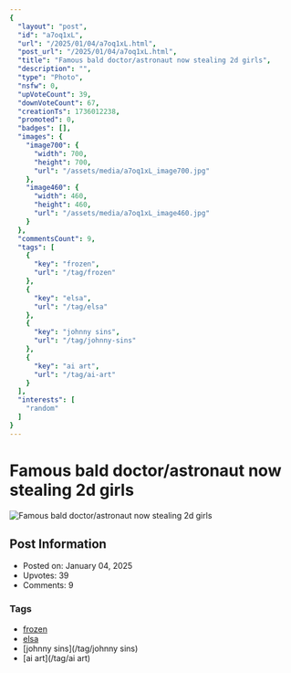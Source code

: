 ```yaml
---
{
  "layout": "post",
  "id": "a7oq1xL",
  "url": "/2025/01/04/a7oq1xL.html",
  "post_url": "/2025/01/04/a7oq1xL.html",
  "title": "Famous bald doctor/astronaut now stealing 2d girls",
  "description": "",
  "type": "Photo",
  "nsfw": 0,
  "upVoteCount": 39,
  "downVoteCount": 67,
  "creationTs": 1736012238,
  "promoted": 0,
  "badges": [],
  "images": {
    "image700": {
      "width": 700,
      "height": 700,
      "url": "/assets/media/a7oq1xL_image700.jpg"
    },
    "image460": {
      "width": 460,
      "height": 460,
      "url": "/assets/media/a7oq1xL_image460.jpg"
    }
  },
  "commentsCount": 9,
  "tags": [
    {
      "key": "frozen",
      "url": "/tag/frozen"
    },
    {
      "key": "elsa",
      "url": "/tag/elsa"
    },
    {
      "key": "johnny sins",
      "url": "/tag/johnny-sins"
    },
    {
      "key": "ai art",
      "url": "/tag/ai-art"
    }
  ],
  "interests": [
    "random"
  ]
}
---
```


# Famous bald doctor/astronaut now stealing 2d girls

![Famous bald doctor/astronaut now stealing 2d girls](/assets/media/a7oq1xL_image700.jpg)

## Post Information

- Posted on: January 04, 2025
- Upvotes: 39
- Comments: 9

### Tags

- [frozen](/tag/frozen)
- [elsa](/tag/elsa)
- [johnny sins](/tag/johnny sins)
- [ai art](/tag/ai art)
